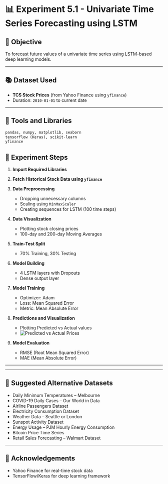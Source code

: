 # 📊 Experiment 5.1 - Univariate Time Series Forecasting using LSTM

## 🎯 Objective
To forecast future values of a univariate time series using LSTM-based deep learning models.

---

## 📚 Dataset Used
- **TCS Stock Prices** (from Yahoo Finance using `yfinance`)
- Duration: `2010-01-01` to current date

---

## 🔧 Tools and Libraries

```python
pandas, numpy, matplotlib, seaborn  
tensorflow (Keras), scikit-learn  
yfinance
```

## 🧪 Experiment Steps

1. **Import Required Libraries**

2. **Fetch Historical Stock Data using `yfinance`**

3. **Data Preprocessing**
   - Dropping unnecessary columns
   - Scaling using `MinMaxScaler`
   - Creating sequences for LSTM (100 time steps)

4. **Data Visualization**
   - Plotting stock closing prices
   - 100-day and 200-day Moving Averages

5. **Train-Test Split**
   - 70% Training, 30% Testing

6. **Model Building**
   - 4 LSTM layers with Dropouts
   - Dense output layer

7. **Model Training**
   - Optimizer: Adam
   - Loss: Mean Squared Error
   - Metric: Mean Absolute Error

8. **Predictions and Visualization**
   - Plotting Predicted vs Actual values
   - ![Predicted vs Actual Prices](![image](https://github.com/user-attachments/assets/b2176707-4cec-47c1-b3e2-618bc7b5f6d1)
)

9. **Model Evaluation**
   - RMSE (Root Mean Squared Error)
   - MAE (Mean Absolute Error)

---


---

## 📎 Suggested Alternative Datasets

- Daily Minimum Temperatures – Melbourne  
- COVID-19 Daily Cases – Our World in Data  
- Airline Passengers Dataset  
- Electricity Consumption Dataset  
- Weather Data – Seattle or London  
- Sunspot Activity Dataset  
- Energy Usage – PJM Hourly Energy Consumption  
- Bitcoin Price Time Series  
- Retail Sales Forecasting – Walmart Dataset  

---
## 🙌 Acknowledgements

- Yahoo Finance for real-time stock data  
- TensorFlow/Keras for deep learning framework

